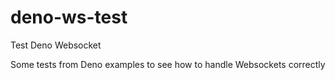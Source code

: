 # deno-ws-test
Test Deno Websocket

Some tests from Deno examples to see how to handle Websockets correctly
